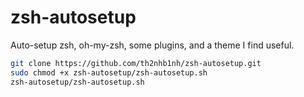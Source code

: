 # zsh-autosetup

Auto-setup zsh, oh-my-zsh, some plugins, and a theme I find useful.

```bash
git clone https://github.com/th2nhb1nh/zsh-autosetup.git
sudo chmod +x zsh-autosetup/zsh-autosetup.sh
zsh-autosetup/zsh-autosetup.sh
```